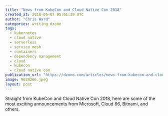 ```yaml
---
title: "News from KubeCon and Cloud Native Con 2018"
created_at: 2018-05-07 05:01:39 UTC
author: "Chris Ward"
categories: writing dzone
tags:
  - kubernetes
  - cloud native
  - serverless
  - service mesh
  - containers
  - dependency management
  - cloud
  - kubecon
  - cloud native con
publication_url: "https://dzone.com/articles/news-from-kubecon-and-cloud-native-con-2018"
image: 9028266.jpeg
layout: post
---
```

Straight from KubeCon and Cloud Native Con 2018, here are some of the most exciting announcements from Microsoft, Cloud 66, Bitnami, and others.


